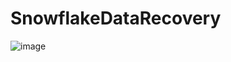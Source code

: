 # SnowflakeDataRecovery


![image](https://github.com/mukhopadhyay000/SnowflakeDataRecovery/assets/31094004/e533982a-5758-454e-88e9-c73b45e57dd2)
